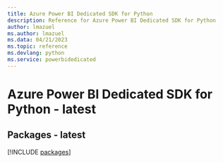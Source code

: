 ```yaml
---
title: Azure Power BI Dedicated SDK for Python
description: Reference for Azure Power BI Dedicated SDK for Python
author: lmazuel
ms.author: lmazuel
ms.data: 04/21/2023
ms.topic: reference
ms.devlang: python
ms.service: powerbidedicated
---
```

# Azure Power BI Dedicated SDK for Python - latest
## Packages - latest
[!INCLUDE [packages](power-bi-dedicated-index.md)]